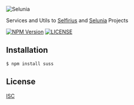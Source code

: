 ![Selunia](https://gitlab.com/fernandofranco/suss/raw/master/assets/logo.png)

Services and Utils to [Selfirius](https://www.npmjs.com/package/selfirius) and [Selunia](https://www.npmjs.com/package/selunia) Projects

[![NPM Version][npm-image]][npm-url] [![LICENSE][license-image]][license-url]

## Installation
```
$ npm install suss
```

## License
[ISC](https://gitlab.com/fernandofranco/suss/blob/master/LICENSE)

[npm-image]: https://img.shields.io/npm/v/suss.svg
[npm-url]: https://npmjs.org/package/suss

[license-image]: https://img.shields.io/badge/license-ISC%20License-blue.svg
[license-url]: https://opensource.org/licenses/ISC